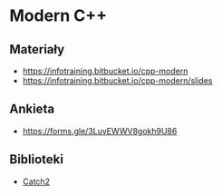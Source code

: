 # Modern C++

## Materiały

* https://infotraining.bitbucket.io/cpp-modern
* https://infotraining.bitbucket.io/cpp-modern/slides


## Ankieta

* https://forms.gle/3LuvEWWV8gokh9U86

## Biblioteki

* [Catch2](https://github.com/catchorg/Catch2)